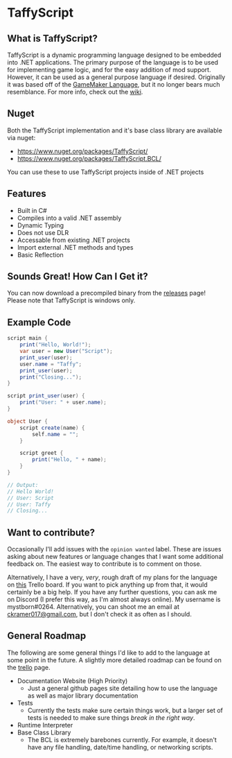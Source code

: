 # TaffyScript
## What is TaffyScript?
TaffyScript is a dynamic programming language designed to be embedded into .NET applications. The primary purpose of the language is to be used for implementing game logic, and for the easy addition of mod support. However, it can be used as a general purpose language if desired. Originally it was based off of the [GameMaker Language](https://docs.yoyogames.com/source/dadiospice/002_reference/001_gml%20language%20overview/), but it no longer bears much resemblance. For more info, check out the [wiki](https://github.com/mystborn/TaffyScript/wiki).

## Nuget
Both the TaffyScript implementation and it's base class library are available via nuget:
* https://www.nuget.org/packages/TaffyScript/
* https://www.nuget.org/packages/TaffyScript.BCL/

You can use these to use TaffyScript projects inside of .NET projects

## Features
* Built in C#
* Compiles into a valid .NET assembly
* Dynamic Typing
* Does not use DLR
* Accessable from existing .NET projects
* Import external .NET methods and types
* Basic Reflection

## Sounds Great! How Can I Get it?
You can now download a precompiled binary from the [releases](https://github.com/mystborn/TaffyScript/releases) page! Please note that TaffyScript is windows only. 

## Example Code
```cs
script main {
    print("Hello, World!");
    var user = new User("Script");
    print_user(user);
    user.name = "Taffy";
    print_user(user);
    print("Closing...");
}

script print_user(user) {
    print("User: " + user.name);
}

object User {
    script create(name) {
        self.name = "";
    }

    script greet {
        print("Hello, " + name);
    }
}

// Output:
// Hello World!
// User: Script
// User: Taffy
// Closing...
```

## Want to contribute?
Occasionally I'll add issues with the `opinion wanted` label. These are issues asking about new features or language changes that I want some additional feedback on. The easiest way to contribute is to comment on those.

Alternatively, I have a very, _very_, rough draft of my plans for the language on [this](https://trello.com/b/suLDsBDJ/taffyscript) Trello board. If you want to pick anything up from that, it would certainly be a big help. If you have any further questions, you can ask me on Discord (I prefer this way, as I'm almost always online). My username is mystborn#0264. Alternatively, you can shoot me an email at ckramer017@gmail.com, but I don't check it as often as I should.

## General Roadmap
The following are some general things I'd like to add to the language at some point in the future. A slightly more detailed roadmap can be found on the [trello](https://trello.com/b/suLDsBDJ/taffyscript) page.

* Documentation Website (High Priority)
    * Just a general github pages site detailing how to use the language as well as major library documentation
* Tests
    * Currently the tests make sure certain things work, but a larger set of tests is needed to make sure things _break in the right way_.
* Runtime Interpreter
* Base Class Library
    * The BCL is extremely barebones currently. For example, it doesn't have any file handling, date/time handling, or networking scripts.
